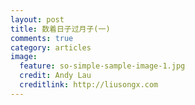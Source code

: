 ```yaml
---
layout: post
title: 数着日子过月子(一)
comments: true
category: articles
image:
  feature: so-simple-sample-image-1.jpg
  credit: Andy Lau
  creditlink: http://liusongx.com
---
```








